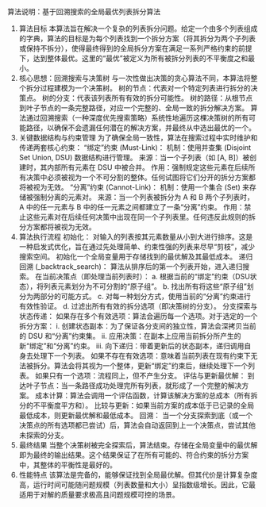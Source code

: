 算法说明：基于回溯搜索的全局最优列表拆分算法
1. 算法目标
本算法旨在解决一个复杂的列表拆分问题。给定一个由多个列表组成的字典，算法的目标是为每个列表找到一个拆分方案（将其拆分为两个子列表或保持不拆分），使得最终得到的全局拆分方案在满足一系列严格约束的前提下，达到整体最优。这里的“最优”被定义为所有被拆分列表的不平衡度之和最小。
2. 核心思想：回溯搜索与决策树
与一次性做出决策的贪心算法不同，本算法将整个拆分过程建模为一个决策树。
树的节点：代表对一个特定列表进行拆分的决策点。
树的分支：代表该列表所有有效的拆分可能性。
树的路径：从根节点到叶子节点的一条完整路径，对应一个完整的、全局一致的拆分解决方案。
算法通过回溯搜索（一种深度优先搜索策略）系统性地遍历这棵决策树的所有可能路径，以确保不会遗漏任何潜在的解决方案，并最终从中选出最优的一个。
3. 关键数据结构与约束管理
为了确保全局一致性，算法在搜索过程中实时维护和传递两套核心约束：
“绑定”约束 (Must-Link)：
机制：使用并查集 (Disjoint Set Union, DSU) 数据结构进行管理。
来源：当一个子列表（如 [A, B]）被创建时，其内部所有元素在 DSU 中被合并。
作用：强制规定这些元素在后续所有决策中必须被视为一个不可分割的整体。任何试图将它们分开的拆分方案都将被视为无效。
“分离”约束 (Cannot-Link)：
机制：使用一个集合 (Set) 来存储被强制分离的元素对。
来源：当一个列表被拆分为 A 和 B 两个子列表时，A 中的任一元素与 B 中的任一元素之间都建立了一条“分离”约束。
作用：禁止这些元素对在后续任何决策中出现在同一个子列表里。任何违反此规则的拆分方案都将被视为无效。
4. 算法执行流程
初始化：
对输入的列表按其元素数量从小到大进行排序。这是一种启发式优化，旨在通过先处理简单、约束性强的列表来尽早“剪枝”，减少搜索空间。
初始化一个全局变量用于存储找到的最优解及其最低成本。
递归回溯 (_backtrack_search)：
算法从排序后的第一个列表开始，进入递归搜索。
在当前决策点（即处理当前列表时）：
a. 根据当前的“绑定”约束（DSU状态），将列表元素划分为不可分割的“原子组”。
b. 找出所有将这些“原子组”划分为两部分的可能方式。
c. 对每一种划分方式，使用当前的“分离”约束进行有效性验证。
d. 过滤出所有有效的拆分选项（即决策树的分支）。
分支探索与状态传递：
如果存在多个有效选项：算法会遍历每一个选项。对于选定的一个拆分方案：
i. 创建状态副本：为了保证各分支间的独立性，算法会深拷贝当前的 DSU 和“分离”约束集。
ii. 应用决策：在副本上应用当前拆分所产生的新“绑定”和“分离”约束。
iii. 向下递归：带着更新后的状态副本，递归调用自身去处理下一个列表。
如果不存在有效选项：意味着当前列表在现有约束下无法被拆分。算法会将其视为一个整体，更新“绑定”约束后，继续处理下一个列表。
如果只有一个选项：流程同上，但不产生分支。
评估与更新最优解：
到达叶子节点：当一条路径成功处理完所有列表，就形成了一个完整的解决方案。
成本计算：算法会调用一个评估函数，计算该解决方案的总成本（所有拆分的不平衡度平方和）。
比较与更新：如果当前方案的成本低于已记录的全局最低成本，则更新最优解和最低成本。
回溯：
当一个分支探索到底（或一个决策点的所有选项都已尝试）后，算法会自动返回到上一个决策点，尝试其他未探索的分支。
5. 最终结果
当整个决策树被完全探索后，算法结束。存储在全局变量中的最优解即为最终的输出结果。这个结果保证了在所有可能的、符合约束的拆分方案中，其整体的平衡性是最好的。
6. 性能特点
该算法是完备的，能够保证找到全局最优解。但其代价是计算复杂度高，运行时间可能随问题规模（列表数量和大小）呈指数级增长。因此，它最适用于对解的质量要求极高且问题规模可控的场景。
